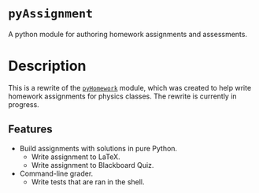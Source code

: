 # `pyAssignment`

A python module for authoring homework assignments and assessments.

# Description

This is a rewrite of the [`pyHomework`](https://github.com/CD3/pyHomework) module, which was created to help
write homework assignments for physics classes. The rewrite is currently in progress.

## Features

- Build assignments with solutions in pure Python.
    - Write assignment to LaTeX.
    - Write assignment to Blackboard Quiz.
- Command-line grader.
    - Write tests that are ran in the shell.

